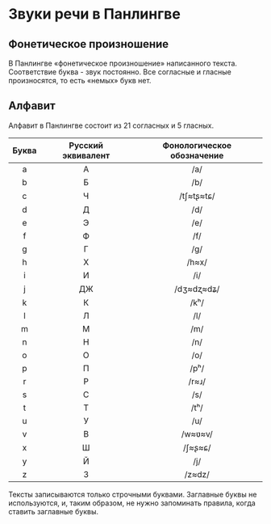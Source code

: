 # Звуки речи в Панлингве

## Фонетическое произношение

В Панлингве «фонетическое произношение» написанного текста. Соответствие буква - звук постоянно.
Все согласные и гласные произносятся, то есть «немых» букв нет.


## Алфавит

Алфавит в Панлингве состоит из 21 согласных и 5 гласных. 

| Буква    |  Русский эквивалент |Фонологическое обозначение |
|:--------:|:---:|:-------:|
| a        | А   | /a/     |
| b        | Б   | /b/     |
| c        | Ч   | /tʃ≈tʂ≈tɕ/ |
| d        | Д   | /d/     |
| e        | Э   | /e/     |
| f        | Ф   | /f/     |
| g        | Г   | /g/     |
| h        | Х   | /h≈x/   |
| i        | И   | /i/     |
| j        | ДЖ  | /dʒ≈dʐ≈dʑ/ |
| k        | К   | /kʰ/    |
| l        | Л   | /l/     |
| m        | М   | /m/     |
| n        | Н   | /n/     |
| o        | О   | /o/     |
| p        | П   | /pʰ/    |
| r        | Р   | /r≈ɹ/   |
| s        | С   | /s/     |
| t        | Т   | /tʰ/    |
| u        | У   | /u/     |
| v        | В   | /w≈ʋ≈v/ |
| x        | Ш   | /ʃ≈ʂ≈ɕ/ |
| y        | Й   | /j/     |
| z        | З   | /z≈dz/  |

Тексты записываются только строчными буквами. Заглавные буквы не используются, и, таким образом, не нужно запоминать правила, когда ставить заглавные буквы.

